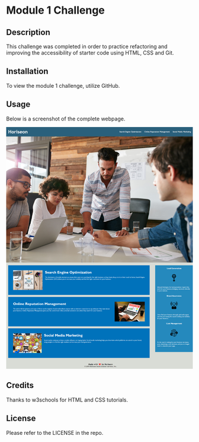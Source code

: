 # Module 1 Challenge

## Description

This challenge was completed in order to practice refactoring and improving the accessibility of starter code using HTML, CSS and Git.

## Installation

To view the module 1 challenge, utilize GitHub.

## Usage

Below is a screenshot of the complete webpage.

![Completed Challenge Screenshot](Develop/assets/images/completed-challenge-screenshot.png)

## Credits

Thanks to w3schools for HTML and CSS tutorials.

## License

Please refer to the LICENSE in the repo.

